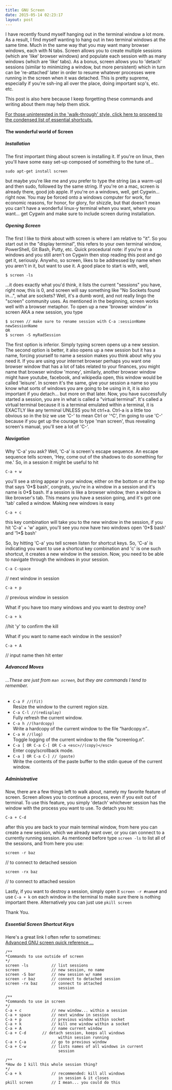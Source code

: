 ```yaml
---
title: GNU Screen
date: 2015-05-14 02:23:17
layout: post 
---
```


I have recently found myself hanging out in the terminal window a lot more. As a result, I find myself wanting to hang out in two terminal windows at the same time. Much in the same way that you may want many browser windows, each with N tabs. Screen allows you to create multiple sessions (which are 'like' browser windows) and populate each session with as many windows (which are 'like' tabs). As a bonus, screen allows you to 'detach' sessions (similar to minimizing a window, but more persistent) which in turn can be 're-attached' later in order to resume whatever processes were running in the screen when it was detached. This is pretty supreme, especially if you're ssh-ing all over the place, doing important scp's, etc. etc.

This post is also here because I keep forgetting these commands and writing about them may help them stick.

[For those uninterested in the 'walk-through' style, click here to proceed to the condensed list of essential shortcuts.](#tips)

#### The wonderful world of Screen

##### Installation

The first important thing about screen is installing it. If you're on linux, then you'll have some easy set-up composed of something to the tune of...

`sudo apt-get install screen`

but maybe you're like me and you prefer to type the string (as a warm-up) and then sudo, followed by the same string. If you're on a mac, screen is already there, good job apple. If you're on a windows, well, get Cygwin... right now. You may be forced onto a windows computer for work, for economic reasons, for honor, for glory, for shizzle, but that doesn't mean you can't have a wonderful linux-y terminal when you want, where you want... get Cygwin and make sure to include screen during installation.

##### Opening Screen

The first I like to think about with screen is where I am relative to "it". So you start out in the "display terminal", this refers to your own terminal window, PowerShell, Git Bash, Putty, etc. Quick procedural note: if you're on a windows and you still aren't on Cygwin then stop reading this post and go get it, seriously. Anywho, so screen, likes to be addressed by name when you aren't in it, but want to use it. A good place to start is with, well,

`$ screen -ls`

...it does exactly what you'd think, it lists the current "sessions" you have, right now, this is 0, and screen will say something like "No Sockets found in...", what are sockets? Well, it's a dumb word, and not really lingo the "screen" community uses. As mentioned in the beginning, screen works well with a browser metaphor. To open up a new 'browser window' in screen AKA a new session, you type

`$ screen // make sure to rename session with C-a :sessionName newSessionName`  
`OR`  
`$ screen -S myRadSession`

The first option is inferior. Simply typing screen opens up a new session. The second option is better, it also opens up a new session but it has a name, forcing yourself to name a session makes you think about why you need it. If you are using your internet browser perhaps you want one browser window that has a lot of tabs related to your finances, you might name that browser window 'money', similarly, another browser window might have youtube, facebook, and wikipedia open, this window would be called 'leisure'. In screen it's the same, give your session a name so you know what sorts of windows you are going to be using in it, it is also important if you detach... but more on that later. Now, you have successfully started a session, you are in what is called a "virtual terminal". It's called a virtual terminal because it is a terminal emulated within a terminal, it is EXACTLY like any terminal UNLESS you hit ctrl+a. Ctrl-a is a little too obvious so in the biz we use 'C-' to mean Ctrl or '^C', I'm going to use 'C-' because if you get up the courage to type 'man screen', thus revealing screen's manual, you'll see a lot of 'C-'.

##### Navigation

Why 'C-a' you ask? Well, 'C-a' is screen's escape sequence. An escape sequence tells screen, 'Hey, come out of the shadows to do something for me.' So, in a session it might be useful to hit  

`C-a + w`  

you'll see a string appear in your window, either on the bottom or at the top that says '0*$ bash', congrats, you're in a window in a session and it's name is 0*$ bash. If a session is like a browser window, then a window is like browser's tab. This means you have a session going, and it's got one 'tab' called a window. Making new windows is easy  

`C-a + c`  

this key combination will take you to the new window in the session, if you hit 'C-a' + 'w' again, you'll see you now have two windows open '0*$ bash' and '1*$ bash'

So, by hitting 'C-a' you tell screen listen for shortcut keys. So, 'C-a' is indicating you want to use a shortcut key combination and 'c' is one such shortcut, it creates a new window in the session. Now, you need to be able to navigate through the windows in your session.

`C-a C-space`

// next window in session 

`C-a + p`

// previous window in session 

What if you have too many windows and you want to destroy one?

`C-a + k`

//hit 'y' to confirm the kill

What if you want to name each window in the session?   

`C-a + A`  

// input name then hit enter

##### Advanced Moves

###### ...These are just from `man screen`, but they are commands I tend to remember.

*   `C-a F //(fit)`  
     Resize the window to the current region size.
*   `C-a C-l //(redisplay)`  
     Fully refresh the current window.
*   `C-a h //(hardcopy)`  
     Write a hardcopy of the current window to the file “hardcopy.n”..
*   `C-a H //(log)`  
     Toggle logging of the current window to the file “screenlog.n”.
*   `C-a [ OR C-a C-[ OR C-a <esc>//(copy)</esc>`  
     Enter copy/scrollback mode.
*   `C-a ] OR C-a C-] // (paste)`  
     Write the contents of the paste buffer to the stdin queue of the current window.

##### Administrative

Now, there are a few things left to walk about, namely my favorite feature of screen. Screen allows you to continue a process, even if you exit out of terminal. To use this feature, you simply 'detach' whichever session has the window with the process you want to use. To detach you hit:

`C-a + C-d`  

after this you are back to your main terminal window, from here you can create a new session, which we already want over, or you can connect to a currently running session. As mentioned before type `screen -ls` to list all of the sessions, and from here you use:

`screen -r baz`

// to connect to detached session 

`screen -rx baz`

// to connect to attached session 

Lastly, if you want to destroy a session, simply open it `screen -r #name#` and use `C-a + k` on each window in the terminal to make sure there is nothing important there. Alternatively you can just use `pkill screen`

Thank You.

##### Essential Screen Shortcut Keys

Here's a great link I often refer to sometimes:  
 [Advanced GNU screen quick reference ...](http://aperiodic.net/screen/quick_reference)

    /**
    *Commands to use outside of screen
    */
    screen -ls          // list sessions
    screen              // new session, no name
    screen -S bar       // new session w/ name
    screen -r baz       // connect to detached session
    screen -rx baz      // connect to attached
                           session

    /**
    *Commands to use in screen
    */
    C-a + c             // new window... within a session
    C-a + space         // next window in session
    C-a + p             // previous window within socket
    C-a + k             // kill one window within a socket
    C-a + A	            // name current window
    C-a + C-d	    // detach session, keeps all windows
                           within session running
    C-a + C-a           // go to previous window
    C-a + C-w           // lists names of all windows in current
                           session

    /**
    *How do I kill this whole session thing?
    */
    C-a + k             // recommended: kill all windows
                           in session & it closes
    pkill screen        // I mean... you could do this
